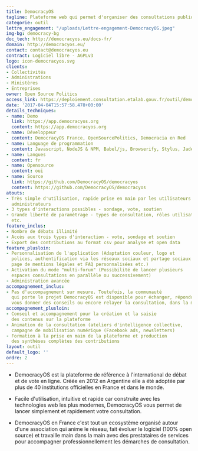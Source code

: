 ```yaml
---
title: DemocracyOS
tagline: Plateforme web qui permet d'organiser des consultations publiques
categorie: outil
lettre_engagement: "/uploads/Lettre-engagement-DemocracyOS.jpeg"
img-bg: democracy-bg
doc_tech: http://democracyos.eu/docs-fr/
domain: http://democracyos.eu/
contact: contact@democracyos.eu
contract: Logiciel libre - AGPLv3
logo: icon-democracyos.svg
clients:
- Collectivités
- Administrations
- Ministères
- Entreprises
owner: Open Source Politics
access_link: https://deploiement.consultation.etalab.gouv.fr/outil/democracyos
date: '2017-04-04T15:57:58.478+00:00'
details_techniques:
- name: Demo
  link: https://app.democracyos.org
  content: https://app.democracyos.org
- name: Développeur
  content: DemocracyOS France, OpenSourcePolitics, Democracia en Red
- name: Language de programmation
  content: Javascript, NodeJS & NPM, Babel/js, Browserify, Stylus, Jade, MongoDB, Mongoose
- name: Langues
  content: fr
- name: Opensource
  content: oui
- name: Source
  link: https://github.com/DemocracyOS/democracyos
  content: https://github.com/DemocracyOS/democracyos
atouts:
- Très simple d'utilisation, rapide prise en main par les utilisateurs et les
  administrateurs
- 3 types d'interactions possibles - sondage, vote, soutien
- Grande liberté de paramètrage - types de consultation, rôles utilisateurs
  etc.
feature_inclus:
- Nombre de débats illimité
- Accès aux trois types d'interaction - vote, sondage et soutien
- Export des contributions au format csv pour analyse et open data
feature_plusloin:
- Personnalisation de l'application (Adaptation couleur, logo et
  polices, authentification via les réseaux sociaux et partage sociaux personnalisé,
  page de mentions légales et FAQ personnalisées etc.)
- Activation du mode "multi-forum" (Possibilité de lancer plusieurs
  espaces consultations en parallèle ou successivement)
- Administration avancée
accompagnement_inclus:
- Pas d'accompagnement sur mesure. Toutefois, la communauté
  qui porte le projet DemocracyOS est disponible pour échanger, répondre à vos questions,
  vous donner des conseils ou encore relayer la consultation, dans la mesure du possible.
accompagnement_plusloin:
- Conseil et accompagnement pour la création et la saisie
  des contenus sur la plateforme
- Animation de la consultation (ateliers d'intelligence collective,
  campagne de mobilisation numérique (Facebook ads, newsletters)
- Formation à la prise en main de la plateforme et production
  des synthèses complètes des contributions
layout: outil
default_logo: ''
ordre: 2
---
```

* DemocracyOS est la plateforme de référence à l'international de débat et de vote en ligne. Créée en 2012 en Argentine elle a été adoptée par plus de 40 institutions officielles en France et dans le monde.

* Facile d'utilisation, intuitive et rapide car construite avec les technologies web les plus modernes, DemocracyOS vous permet de lancer simplement et rapidement votre consultation.

* DemocracyOS en France c'est tout un ecosystème organisé autour d'une association qui anime le réseau, fait évoluer le logiciel (100% open source) et travaille main dans la main avec des prestataires de services pour accompagner professionnellement les démarches de consultation. 
